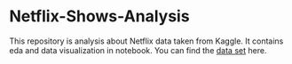 # Netflix-Shows-Analysis
This repository is analysis about Netflix data taken from Kaggle. It contains eda and data visualization in notebook.
You can find the [data set](https://www.kaggle.com/datasets/shivamb/netflix-shows) here.
